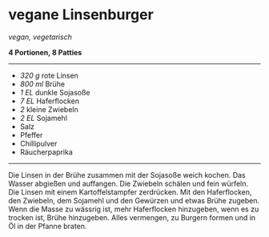 # vegane Linsenburger

*vegan, vegetarisch*

**4 Portionen, 8 Patties**

---

- *320 g* rote Linsen
- *800 ml* Brühe
- *1 EL* dunkle Sojasoße
- *7 EL* Haferflocken
- *2* kleine Zwiebeln
- *2 EL* Sojamehl
- Salz
- Pfeffer
- Chillipulver
- Räucherpaprika

---

Die Linsen in der Brühe zusammen mit der Sojasoße weich kochen. Das Wasser abgießen und auffangen. Die Zwiebeln schälen und fein würfeln. Die Linsen mit einem Kartoffelstampfer zerdrücken. Mit den Haferflocken, den Zwiebeln, dem Sojamehl und den Gewürzen und etwas Brühe zugeben. Wenn die Masse zu wässrig ist, mehr Haferflocken hinzugeben, wenn es zu trocken ist, Brühe hinzugeben. Alles vermengen, zu Burgern formen und in Öl in der Pfanne braten.
